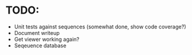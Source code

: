 # TODO:

+ Unit tests against sequences (somewhat done, show code coverage?)
+ Document writeup
+ Get viewer working again?
+ Seqeuence database

